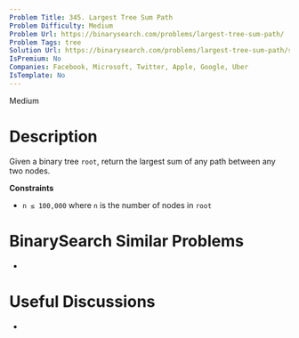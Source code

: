 ```yaml
---
Problem Title: 345. Largest Tree Sum Path
Problem Difficulty: Medium
Problem Url: https://binarysearch.com/problems/largest-tree-sum-path/
Problem Tags: tree
Solution Url: https://binarysearch.com/problems/largest-tree-sum-path/solutions/
IsPremium: No
Companies: Facebook, Microsoft, Twitter, Apple, Google, Uber
IsTemplate: No
---
```


<span style="color: ;">Medium</span>

# Description

Given a binary tree `root`, return the largest sum of any path between any two nodes.

**Constraints**
- `n ≤ 100,000` where `n` is the number of nodes in `root`

# BinarySearch Similar Problems

- []()

# Useful Discussions

- []()
